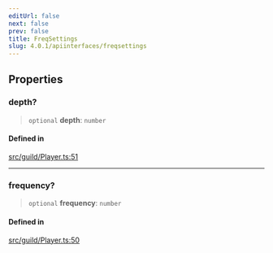 ```yaml
---
editUrl: false
next: false
prev: false
title: FreqSettings
slug: 4.0.1/apiinterfaces/freqsettings
---
```


## Properties

### depth?

> `optional` **depth**: `number`

#### Defined in

[src/guild/Player.ts:51](https://github.com/shipgirlproject/shoukaku/blob/396aa531096eda327ade0f473f9807576e9ae9df/src/guild/Player.ts#L51)

***

### frequency?

> `optional` **frequency**: `number`

#### Defined in

[src/guild/Player.ts:50](https://github.com/shipgirlproject/shoukaku/blob/396aa531096eda327ade0f473f9807576e9ae9df/src/guild/Player.ts#L50)
